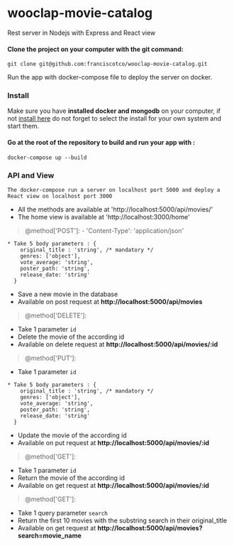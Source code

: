 # wooclap-movie-catalog
Rest server in Nodejs with Express and React view

#### Clone the project on your computer with the git command:

```
git clone git@github.com:franciscotco/wooclap-movie-catalog.git
```

Run the app with docker-compose file to deploy the server on docker.

### Install

Make sure you have __installed docker and mongodb__ on your computer, if not [install here](https://docs.docker.com/install/linux/docker-ce/ubuntu/) do not forget to select the install for your own system and start them.

#### Go at the root of the repository to build and run your app with :

```
docker-compose up --build
```

### API and View 

`The docker-compose run a server on localhost port 5000 and deploy a React view on localhost port 3000`

* All the methods are available at 'http://localhost:5000/api/movies/'
* The home view is available at 'http://localhost:3000/home'


> @method['POST']: - 'Content-Type': 'application/json'
```
* Take 5 body parameters : { 
    original_title : 'string', /* mandatory */
    genres: ['object'], 
    vote_average: 'string', 
    poster_path: 'string',
    release_date: 'string'
  }
```
* Save a new movie in the database
* Available on post request at __http://localhost:5000/api/movies__

> @method['DELETE']:
* Take 1 parameter `id`
* Delete the movie of the according id
* Available on delete request at __http://localhost:5000/api/movies/:id__


> @method['PUT']:
* Take 1 parameter `id`
```
* Take 5 body parameters : { 
    original_title : 'string', /* mandatory */
    genres: ['object'], 
    vote_average: 'string', 
    poster_path: 'string',
    release_date: 'string'
  }
 ```
* Update the movie of the according id
* Available on put request at __http://localhost:5000/api/movies/:id__

> @method['GET']:
* Take 1 parameter `id`
* Return the movie of the according id
* Available on get request at __http://localhost:5000/api/movies/:id__

> @method['GET']:
* Take 1 query parameter `search`
* Return the first 10 movies with the substring search in their original_title
* Available on get request at __http://localhost:5000/api/movies?search=movie_name__


